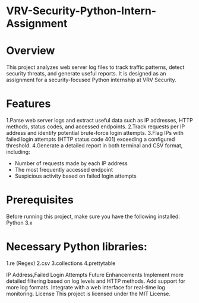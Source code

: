 # VRV-Security-Python-Intern-Assignment
# Overview
This project analyzes web server log files to track traffic patterns, detect security threats, and generate useful reports. It is designed as an assignment for a security-focused Python internship at VRV Security.

# Features
1.Parse web server logs and extract useful data such as IP addresses, HTTP methods, status codes, and accessed endpoints.
2.Track requests per IP address and identify potential brute-force login attempts.
3.Flag IPs with failed login attempts (HTTP status code 401) exceeding a configured threshold.
4.Generate a detailed report in both terminal and CSV format, including:
  - Number of requests made by each IP address
  - The most frequently accessed endpoint
  - Suspicious activity based on failed login attempts
# Prerequisites
Before running this project, make sure you have the following installed:
Python 3.x
# Necessary Python libraries:
1.re (Regex)
2.csv
3.collections
4.prettytable

IP Address,Failed Login Attempts
Future Enhancements
Implement more detailed filtering based on log levels and HTTP methods.
Add support for more log formats.
Integrate with a web interface for real-time log monitoring.
License
This project is licensed under the MIT License.
